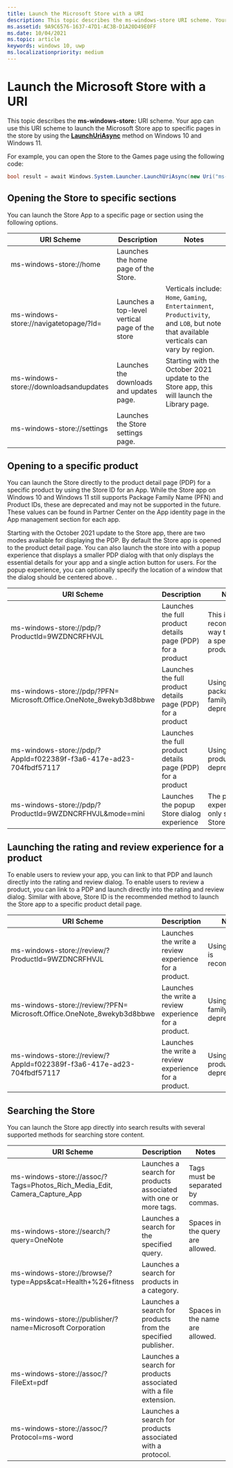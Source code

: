 ```yaml
---
title: Launch the Microsoft Store with a URI
description: This topic describes the ms-windows-store URI scheme. Your app can use this URI scheme to launch the Microsoft Store app to specific pages in the Store.
ms.assetid: 9A9C6576-1637-47D1-AC3B-D1A20D49E0FF
ms.date: 10/04/2021
ms.topic: article
keywords: windows 10, uwp
ms.localizationpriority: medium
---
```


# Launch the Microsoft Store with a URI

This topic describes the **ms-windows-store:** URI scheme. Your app can use this URI scheme to launch the Microsoft Store app to specific pages in the store by using the [**LaunchUriAsync**](/uwp/api/windows.system.launcher.launchuriasync) method on Windows 10 and Windows 11.

For example, you can open the Store to the Games page using the following code:

```csharp
bool result = await Windows.System.Launcher.LaunchUriAsync(new Uri("ms-windows-store://navigatetopage/?Id=Gaming"));
```

## Opening the Store to specific sections

You can launch the Store App to a specific page or section using the following options.

| URI Scheme                                       | Description                                     | Notes |
|--------------------------------------------------|-------------------------------------------------|-------|
| ms-windows-store://home                          | Launches the home page of the Store.            |       |
| ms-windows-store://navigatetopage/?Id=<vertical> | Launches a top-level vertical page of the store | Verticals include: `Home`, `Gaming`, `Entertainment`, `Productivity`, and `LOB`, but note that available verticals can vary by region. |
| ms-windows-store://downloadsandupdates           | Launches the downloads and updates page.        | Starting with the October 2021 update to the Store app, this will launch the Library page. |
| ms-windows-store://settings                      | Launches the Store settings page.               |       |

## Opening to a specific product

You can launch the Store directly to the product detail page (PDP) for a specific product by using the Store ID for an App. While the Store app on Windows 10 and Windows 11 still supports Package Family Name (PFN) and Product IDs, these are deprecated and may not be supported in the future. These values can be found in Partner Center on the App identity page in the App management section for each app.

Starting with the October 2021 update to the Store app, there are two modes available for displaying the PDP. By default the Store app is opened to the product detail page. You can also launch the store into with a popup experience that displays a smaller PDP dialog with that only displays the essential details for your app and a single action button for users. For the popup experience, you can optionally specify the location of a window that the dialog should be centered above.     .

| URI Scheme                                                          | Description | Notes |
|---------------------------------------------------------------------|-------------|-------|
| ms-windows-store://pdp/?ProductId=9WZDNCRFHVJL                      | Launches the full product details page (PDP) for a product | This is the recommended way to link to a specific product.
| ms-windows-store://pdp/?PFN= Microsoft.Office.OneNote_8wekyb3d8bbwe | Launches the full product details page (PDP) for a product | Using the package family name is deprecated.
| ms-windows-store://pdp/?AppId=f022389f-f3a6-417e-ad23-704fbdf57117  | Launches the full product details page (PDP) for a product | Using the productid is deprecated.
| ms-windows-store://pdp/?ProductId=9WZDNCRFHVJL&mode=mini            | Launches the popup Store dialog experience | The popup experience only supports Store ID |

## Launching the rating and review experience for a product

To enable users to review your app, you can link to that PDP and launch directly into the rating and review dialog. To enable users to review a product, you can link to a PDP and launch directly into the rating and review dialog.  Similar with above, Store ID is the recommended method to launch the Store app to a specific product detail page.

| URI Scheme                                                             | Description | Notes |
|------------------------------------------------------------------------|-------------|-------|
| ms-windows-store://review/?ProductId=9WZDNCRFHVJL                      | Launches the write a review experience for a product. | Using StoreId is recommended |
| ms-windows-store://review/?PFN= Microsoft.Office.OneNote_8wekyb3d8bbwe | Launches the write a review experience for a product. | Using product family name is deprecated. |
| ms-windows-store://review/?AppId=f022389f-f3a6-417e-ad23-704fbdf57117  | Launches the write a review experience for a product. | Using productid is deprecated |

## Searching the Store

You can launch the Store app directly into search results with several supported methods for searching store content.

| URI Scheme                                                                | Description | Notes |
|---------------------------------------------------------------------------|-------------|-------|
| ms-windows-store://assoc/?Tags=Photos_Rich_Media_Edit, Camera_Capture_App | Launches a search for products associated with one or more tags.  | Tags must be separated by commas. |
| ms-windows-store://search/?query=OneNote                                  | Launches a search for the specified query. | Spaces in the query are allowed. |
| ms-windows-store://browse/?type=Apps&cat=Health+%26+fitness               | Launches a search for products in a category. | |
| ms-windows-store://publisher/?name=Microsoft Corporation                  | Launches a search for products from the specified publisher. | Spaces in the name are allowed. |
| ms-windows-store://assoc/?FileExt=pdf                                     | Launches a search for products associated with a file extension. | |
| ms-windows-store://assoc/?Protocol=ms-word                                | Launches a search for products associated with a protocol. | |
